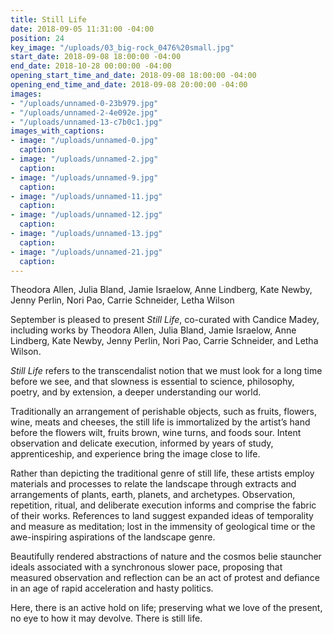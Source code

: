 ```yaml
---
title: Still Life
date: 2018-09-05 11:31:00 -04:00
position: 24
key_image: "/uploads/03_big-rock_0476%20small.jpg"
start_date: 2018-09-08 18:00:00 -04:00
end_date: 2018-10-28 00:00:00 -04:00
opening_start_time_and_date: 2018-09-08 18:00:00 -04:00
opening_end_time_and_date: 2018-09-08 20:00:00 -04:00
images:
- "/uploads/unnamed-0-23b979.jpg"
- "/uploads/unnamed-2-4e092e.jpg"
- "/uploads/unnamed-13-c7b0c1.jpg"
images_with_captions:
- image: "/uploads/unnamed-0.jpg"
  caption: 
- image: "/uploads/unnamed-2.jpg"
  caption: 
- image: "/uploads/unnamed-9.jpg"
  caption: 
- image: "/uploads/unnamed-11.jpg"
  caption: 
- image: "/uploads/unnamed-12.jpg"
  caption: 
- image: "/uploads/unnamed-13.jpg"
  caption: 
- image: "/uploads/unnamed-21.jpg"
  caption: 
---
```


Theodora Allen, Julia Bland, Jamie Israelow, Anne Lindberg, Kate Newby, Jenny Perlin, Nori Pao, Carrie Schneider, Letha Wilson

September is pleased to present *Still Life*, co-curated with Candice Madey, including works by Theodora Allen, Julia Bland, Jamie Israelow, Anne Lindberg, Kate Newby, Jenny Perlin, Nori Pao, Carrie Schneider, and Letha Wilson.

*Still Life* refers to the transcendalist notion that we must look for a long time before we see, and that slowness is essential to science, philosophy, poetry, and by extension, a deeper understanding our world. 

Traditionally an arrangement of perishable objects, such as fruits, flowers, wine, meats and cheeses, the still life is immortalized by the artist’s hand before the flowers wilt, fruits brown, wine turns, and foods sour. Intent observation and delicate execution, informed by years of study, apprenticeship, and experience bring the image close to life. 

Rather than depicting the traditional genre of still life, these artists employ materials and processes to relate the landscape through extracts and arrangements of plants, earth, planets, and archetypes. Observation, repetition, ritual, and deliberate execution informs and comprise the fabric of their works. References to land suggest expanded ideas of temporality and measure as meditation; lost in the immensity of geological time or the awe-inspiring aspirations of the landscape genre. 

Beautifully rendered abstractions of nature and the cosmos belie stauncher ideals associated with a synchronous slower pace, proposing that measured observation and reflection can be an act of protest and defiance in an age of rapid acceleration and hasty politics. 

Here, there is an active hold on life; preserving what we love of the present, no eye to how it may devolve.  There is still life. 
